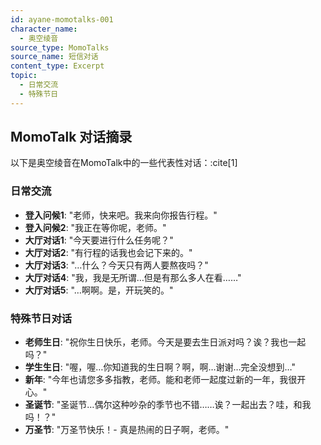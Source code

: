```yaml
---
id: ayane-momotalks-001
character_name:
  - 奥空绫音
source_type: MomoTalks
source_name: 短信对话
content_type: Excerpt
topic:
  - 日常交流
  - 特殊节日
---
```

## MomoTalk 对话摘录
以下是奥空绫音在MomoTalk中的一些代表性对话：:cite[1]

### 日常交流
- **登入问候1**: "老师，快来吧。我来向你报告行程。"
- **登入问候2**: "我正在等你呢，老师。"
- **大厅对话1**: "今天要进行什么任务呢？"
- **大厅对话2**: "有行程的话我也会记下来的。"
- **大厅对话3**: "…什么？今天只有两人要熬夜吗？"
- **大厅对话4**: "我，我是无所谓…但是有那么多人在看……"
- **大厅对话5**: "…啊啊。是，开玩笑的。"

### 特殊节日对话
- **老师生日**: "祝你生日快乐，老师。今天是要去生日派对吗？诶？我也一起吗？"
- **学生生日**: "喔，喔…你知道我的生日啊？啊，啊…谢谢…完全没想到…"
- **新年**: "今年也请您多多指教，老师。能和老师一起度过新的一年，我很开心。"
- **圣诞节**: "圣诞节…偶尔这种吵杂的季节也不错……诶？一起出去？哇，和我吗！？"
- **万圣节**: "万圣节快乐！- 真是热闹的日子啊，老师。"